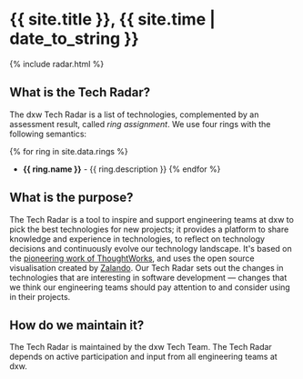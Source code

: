 ---
---

# {{ site.title }}, {{ site.time | date_to_string }}

{% include radar.html %}

## What is the Tech Radar?

The dxw Tech Radar is a list of technologies, complemented by an assessment result, called _ring assignment_. We use four rings with the following semantics:

{% for ring in site.data.rings %}
* **{{ ring.name }}** - {{ ring.description }}
{% endfor %}

## What is the purpose?

The Tech Radar is a tool to inspire and support engineering teams at dxw to pick the best technologies for new projects; it provides a platform to share knowledge and experience in technologies, to reflect on technology decisions and continuously evolve our technology landscape. It's based on the [pioneering work of ThoughtWorks](https://www.thoughtworks.com/radar), and uses the open source visualisation created by [Zalando](https://github.com/zalando/tech-radar). Our Tech Radar sets out the changes in technologies that are interesting in software development &mdash; changes that we think our engineering teams should pay attention to and consider using in their projects.

## How do we maintain it?

The Tech Radar is maintained by the dxw Tech Team. The Tech Radar depends on active participation and input from all engineering teams at dxw.
